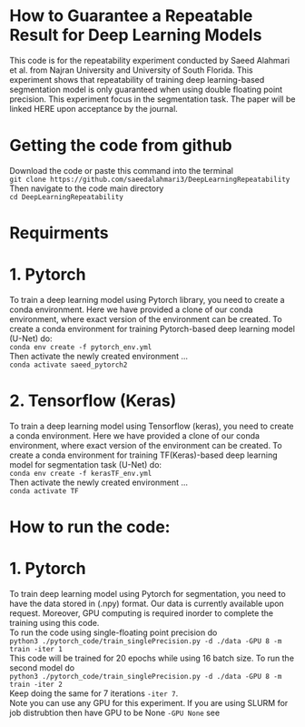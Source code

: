 # How to Guarantee a Repeatable Result for Deep Learning Models  
This code is for the repeatability experiment conducted by Saeed Alahmari et al. from Najran University and University of South Florida. This experiment shows that repeatability of training deep learning-based segmentation model is only guaranteed when using double floating point precision. This experiment focus in the segmentation task. The paper will be linked HERE upon acceptance by the journal. 

# Getting the code from github  
Download the code or paste this command into the terminal  
`git clone https://github.com/saeedalahmari3/DeepLearningRepeatability`  
Then navigate to the code main directory  
`cd DeepLearningRepeatability`  
# Requirments  
# 1. Pytorch  
To train a deep learning model using Pytorch library, you need to create a conda environment. Here we have provided a clone of our conda environment, where exact version of the environment can be created. To create a conda environment for training Pytorch-based deep learning model (U-Net) do:  
`conda env create -f pytorch_env.yml`  
Then activate the newly created environment ...   
`conda activate saeed_pytorch2`  

# 2. Tensorflow (Keras)  
To train a deep learning model using Tensorflow (keras), you need to create a conda environment. Here we have provided a clone of our conda environment, where exact version of the environment can be created. To create a conda environment for training TF(Keras)-based deep learning model for segmentation task (U-Net) do:  
`conda env create -f kerasTF_env.yml`  
Then activate the newly created environment ...  
`conda activate TF`  

# How to run the code:  
# 1. Pytorch  
To train deep learning model using Pytorch for segmentation, you need to have the data stored in (.npy) format. Our data is currently available upon request. Moreover, GPU computing is required inorder to complete the training using this code.  
To run the code using single-floating point precision do  
`python3 ./pytorch_code/train_singlePrecision.py -d ./data -GPU 8 -m train -iter 1`  
This code will be trained for 20 epochs while using 16 batch size. To run the second model do  
`python3 ./pytorch_code/train_singlePrecision.py -d ./data -GPU 8 -m train -iter 2`  
Keep doing the same for 7 iterations `-iter 7`.   
Note you can use any GPU for this experiment. If you are using SLURM for job distrubtion then have GPU to be None `-GPU None` see 

